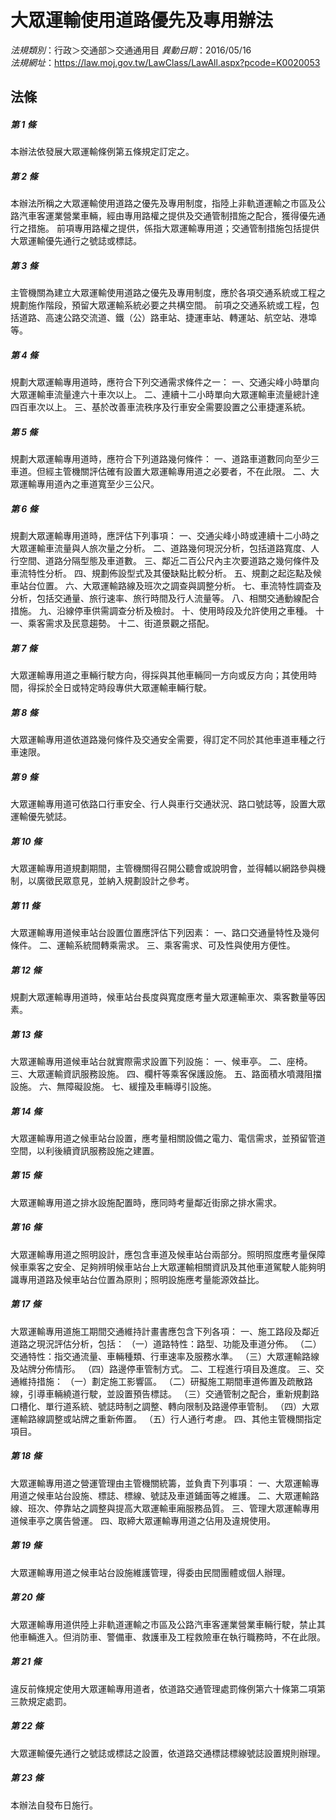 # 大眾運輸使用道路優先及專用辦法

*法規類別*：行政＞交通部＞交通通用目
*異動日期*：2016/05/16  
*法規網址*：https://law.moj.gov.tw/LawClass/LawAll.aspx?pcode=K0020053



## 法條
##### 第 1 條
本辦法依發展大眾運輸條例第五條規定訂定之。

##### 第 2 條
本辦法所稱之大眾運輸使用道路之優先及專用制度，指陸上非軌道運輸之市區及公路汽車客運業營業車輛，經由專用路權之提供及交通管制措施之配合，獲得優先通行之措施。
前項專用路權之提供，係指大眾運輸專用道；交通管制措施包括提供大眾運輸優先通行之號誌或標誌。

##### 第 3 條
主管機關為建立大眾運輸使用道路之優先及專用制度，應於各項交通系統或工程之規劃施作階段，預留大眾運輸系統必要之共構空間。
前項之交通系統或工程，包括道路、高速公路交流道、鐵（公）路車站、捷運車站、轉運站、航空站、港埠等。

##### 第 4 條
規劃大眾運輸專用道時，應符合下列交通需求條件之一：
一、交通尖峰小時單向大眾運輸車流量達六十車次以上。
二、連續十二小時單向大眾運輸車流量總計達四百車次以上。
三、基於改善車流秩序及行車安全需要設置之公車捷運系統。

##### 第 5 條
規劃大眾運輸專用道時，應符合下列道路幾何條件：
一、道路車道數同向至少三車道。但經主管機關評估確有設置大眾運輸專用道之必要者，不在此限。
二、大眾運輸專用道內之車道寬至少三公尺。

##### 第 6 條
規劃大眾運輸專用道時，應評估下列事項：
一、交通尖峰小時或連續十二小時之大眾運輸車流量與人旅次量之分析。
二、道路幾何現況分析，包括道路寬度、人行空間、道路分隔型態及車道數。
三、鄰近二百公尺內主次要道路之幾何條件及車流特性分析。
四、規劃佈設型式及其優缺點比較分析。
五、規劃之起迄點及候車站台位置。
六、大眾運輸路線及班次之調查與調整分析。
七、車流特性調查及分析，包括交通量、旅行速率、旅行時間及行人流量等。
八、相關交通動線配合措施。
九、沿線停車供需調查分析及檢討。
十、使用時段及允許使用之車種。
十一、乘客需求及民意趨勢。
十二、街道景觀之搭配。

##### 第 7 條
大眾運輸專用道之車輛行駛方向，得採與其他車輛同一方向或反方向；其使用時間，得採於全日或特定時段專供大眾運輸車輛行駛。

##### 第 8 條
大眾運輸專用道依道路幾何條件及交通安全需要，得訂定不同於其他車道車種之行車速限。

##### 第 9 條
大眾運輸專用道可依路口行車安全、行人與車行交通狀況、路口號誌等，設置大眾運輸優先號誌。

##### 第 10 條
大眾運輸專用道規劃期間，主管機關得召開公聽會或說明會，並得輔以網路參與機制，以廣徵民眾意見，並納入規劃設計之參考。

##### 第 11 條
大眾運輸專用道候車站台設置位置應評估下列因素：
一、路口交通量特性及幾何條件。
二、運輸系統間轉乘需求。
三、乘客需求、可及性與使用方便性。

##### 第 12 條
規劃大眾運輸專用道時，候車站台長度與寬度應考量大眾運輸車次、乘客數量等因素。

##### 第 13 條
大眾運輸專用道候車站台就實際需求設置下列設施：
一、候車亭。
二、座椅。
三、大眾運輸資訊服務設施。
四、欄杆等乘客保護設施。
五、路面積水噴濺阻擋設施。
六、無障礙設施。
七、緩撞及車輛導引設施。

##### 第 14 條
大眾運輸專用道之候車站台設置，應考量相關設備之電力、電信需求，並預留管道空間，以利後續資訊服務設施之建置。

##### 第 15 條
大眾運輸專用道之排水設施配置時，應同時考量鄰近街廓之排水需求。

##### 第 16 條
大眾運輸專用道之照明設計，應包含車道及候車站台兩部分。照明照度應考量保障候車乘客之安全、足夠辨明候車站台上大眾運輸相關資訊及其他車道駕駛人能夠明識專用道路及候車站台位置為原則；照明設施應考量能源效益比。

##### 第 17 條
大眾運輸專用道施工期間交通維持計畫書應包含下列各項：
一、施工路段及鄰近道路之現況評估分析，包括：
（一）道路特性：路型、功能及車道分佈。
（二）交通特性：指交通流量、車輛種類、行車速率及服務水準。
（三）大眾運輸路線及站牌分佈情形。
（四）路邊停車管制方式。
二、工程進行項目及進度。
三、交通維持措施：
（一）劃定施工影響區。
（二）研擬施工期間車道佈置及疏散路線，引導車輛繞道行駛，並設置預告標誌。
（三）交通管制之配合，重新規劃路口槽化、單行道系統、號誌時制之調整、轉向限制及路邊停車管制。
（四）大眾運輸路線調整或站牌之重新佈置。
（五）行人通行考慮。
四、其他主管機關指定項目。

##### 第 18 條
大眾運輸專用道之營運管理由主管機關統籌，並負責下列事項：
一、大眾運輸專用道之候車站台設施、標誌、標線、號誌及車道鋪面等之維護。
二、大眾運輸路線、班次、停靠站之調整與提高大眾運輸車廂服務品質。
三、管理大眾運輸專用道候車亭之廣告營運。
四、取締大眾運輸專用道之佔用及違規使用。

##### 第 19 條
大眾運輸專用道之候車站台設施維護管理，得委由民間團體或個人辦理。

##### 第 20 條
大眾運輸專用道供陸上非軌道運輸之市區及公路汽車客運業營業車輛行駛，禁止其他車輛進入。但消防車、警備車、救護車及工程救險車在執行職務時，不在此限。

##### 第 21 條
違反前條規定使用大眾運輸專用道者，依道路交通管理處罰條例第六十條第二項第三款規定處罰。

##### 第 22 條
大眾運輸優先通行之號誌或標誌之設置，依道路交通標誌標線號誌設置規則辦理。

##### 第 23 條
本辦法自發布日施行。


